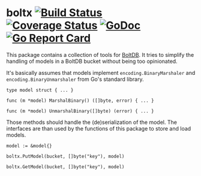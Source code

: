 boltx [![Build Status](https://travis-ci.org/simia-tech/boltx.svg?branch=master)](https://travis-ci.org/simia-tech/boltx) [![Coverage Status](https://coveralls.io/repos/github/simia-tech/boltx/badge.svg?branch=master)](https://coveralls.io/github/simia-tech/boltx?branch=master) [![GoDoc](https://godoc.org/github.com/simia-tech/boltx?status.svg)](https://godoc.org/github.com/simia-tech/boltx) [![Go Report Card](https://goreportcard.com/badge/github.com/simia-tech/boltx)](https://goreportcard.com/report/github.com/simia-tech/boltx)
====

This package contains a collection of tools for [BoltDB](https://github.com/boltdb/bolt). It tries to simplify the
handling of models in a BoltDB bucket without being too opinionated.

It's basically assumes that models implement `encoding.BinaryMarshaler` and `encoding.BinaryUnmarshaler` from Go's
standard library.

```golang
type model struct { ... }

func (m *model) MarshalBinary() ([]byte, error) { ... }

func (m *model) UnmarshalBinary([]byte) (error) { ... }
```

Those methods should handle the (de)serialization of the model. The interfaces are than used by the functions of
this package to store and load models.

```golang
model := &model{}

boltx.PutModel(bucket, []byte("key"), model)

boltx.GetModel(bucket, []byte("key"), model)
```
